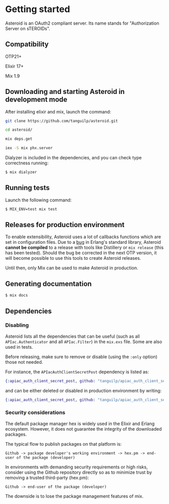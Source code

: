 # Getting started

Asteroid is an OAuth2 compliant server. Its name stands for "Authorization Server on sTEROIDs".

## Compatibility

OTP21+

Elixir 17+

Mix 1.9

## Downloading and starting Asteroid in development mode

After installing elixir and mix, launch the command:

```bash
git clone https://github.com/tanguilp/asteroid.git

cd asteroid/

mix deps.get

iex -S mix phx.server
```

Dialyzer is included in the dependencies, and you can check type correctness running:

```bash
$ mix dialyzer
```

## Running tests

Launch the following command:

```bash
$ MIX_ENV=test mix test
```

## Releases for production environment

To enable extensibility, Asteroid uses a lot of callbacks functions which are set in configuration
files. Due to a [bug](https://bugs.erlang.org/browse/ERL-1009) in Erlang's standard library,
Asteroid **cannot be compiled** to a release with tools like Distillery or `mix release`
(this has been tested). Should the bug be corrected in the next OTP version, it will become
possible to use this tools to create Asteroid releases.

Until then, only Mix can be used to make Asteroid in production.

## Generating documentation

```bash
$ mix docs
```

## Dependencies

### Disabling

Asteroid lists all the dependencies that can be useful (such as all `APIac.Authenticator` and
all `APIac.Filter`) in the `mix.exs` file. Some are also used in tests.

Before releasing, make sure to remove or disable (using the `:only` option) those not needed.

For instance, the `APIacAuthClientSecretPost` dependency is listed as:

```elixir
{:apiac_auth_client_secret_post, github: "tanguilp/apiac_auth_client_secret_post"},
```

and can be either deleted or disabled in production environment by writing:

```elixir
{:apiac_auth_client_secret_post, github: "tanguilp/apiac_auth_client_secret_post", only: [:dev, :test]},
```

### Security considerations

The default package manager hex is widely used in the Elixir and Erlang ecosystem. However, it
does not guarantee the integrity of the downloaded packages.

The typical flow to publish packages on that platform is:

    Github -> package developer's working environment -> hex.pm -> end-user of the package (developer)

In environments with demanding security requirements or high risks, consider using the Github
repository directly so as to minimize trust by removing a trusted third-party (hex.pm):

    Github -> end-user of the package (developer)

The downside is to lose the package management features of mix.

